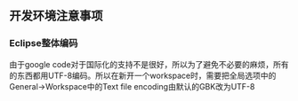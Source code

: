 ## 开发环境注意事项 ##

### Eclipse整体编码 ###
由于google code对于国际化的支持不是很好，所以为了避免不必要的麻烦，所有的东西都用UTF-8编码。所以在新开一个workspace时，需要把全局选项中的 General->Workspace中的Text file encoding由默认的GBK改为UTF-8